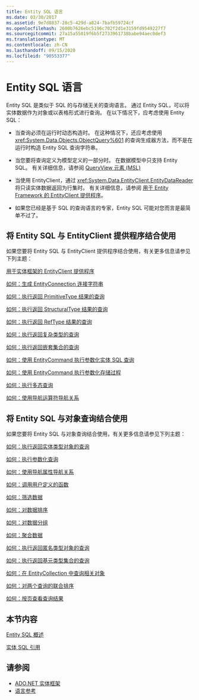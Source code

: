 ```yaml
---
title: Entity SQL 语言
ms.date: 03/30/2017
ms.assetid: 9e7d8837-28c5-429d-a824-7bafb59724cf
ms.openlocfilehash: 2600b7626ebc5196c702f2d1e3159fd9549227f7
ms.sourcegitcommit: 27a15a55019f6b5f2733961738babe94aec0def3
ms.translationtype: MT
ms.contentlocale: zh-CN
ms.lasthandoff: 09/15/2020
ms.locfileid: "90553377"
---
```

# <a name="entity-sql-language"></a>Entity SQL 语言
Entity SQL 是类似于 SQL 的与存储无关的查询语言。 通过 Entity SQL，可以将实体数据作为对象或以表格形式进行查询。 在以下情况下，应考虑使用 Entity SQL：  
  
- 当查询必须在运行时动态构造时。 在这种情况下，还应考虑使用 <xref:System.Data.Objects.ObjectQuery%601> 的查询生成器方法，而不是在运行时构造 Entity SQL 查询字符串。  
  
- 当您要将查询定义为模型定义的一部分时。 在数据模型中只支持 Entity SQL。 有关详细信息，请参阅 [QueryView 元素 (MSL) ](/ef/ef6/modeling/designer/advanced/edmx/msl-spec#queryview-element-msl)  
  
- 当使用 EntityClient，通过 <xref:System.Data.EntityClient.EntityDataReader> 将只读实体数据返回为行集时。 有关详细信息，请参阅 [用于 Entity Framework 的 EntityClient 提供程序](../entityclient-provider-for-the-entity-framework.md)。  
  
- 如果您已经是基于 SQL 的查询语言的专家，Entity SQL 可能对您而言是最简单不过了。  
  
## <a name="using-entity-sql-with-the-entityclient-provider"></a>将 Entity SQL 与 EntityClient 提供程序结合使用  
 如果您要将 Entity SQL 与 EntityClient 提供程序结合使用，有关更多信息请参见下列主题：  
  
 [用于实体框架的 EntityClient 提供程序](../entityclient-provider-for-the-entity-framework.md)  
  
 [如何：生成 EntityConnection 连接字符串](../how-to-build-an-entityconnection-connection-string.md)  
  
 [如何：执行返回 PrimitiveType 结果的查询](../how-to-execute-a-query-that-returns-primitivetype-results.md)  
  
 [如何：执行返回 StructuralType 结果的查询](../how-to-execute-a-query-that-returns-structuraltype-results.md)  
  
 [如何：执行返回 RefType 结果的查询](../how-to-execute-a-query-that-returns-reftype-results.md)  
  
 [如何：执行返回复杂类型的查询](../how-to-execute-a-query-that-returns-complex-types.md)  
  
 [如何：执行返回嵌套集合的查询](../how-to-execute-a-query-that-returns-nested-collections.md)  
  
 [如何：使用 EntityCommand 执行参数化实体 SQL 查询](../how-to-execute-a-parameterized-entity-sql-query-using-entitycommand.md)  
  
 [如何：使用 EntityCommand 执行参数化存储过程](../how-to-execute-a-parameterized-stored-procedure-using-entitycommand.md)  
  
 [如何：执行多态查询](../how-to-execute-a-polymorphic-query.md)  
  
 [如何：使用导航运算符导航关系](../how-to-navigate-relationships-with-the-navigate-operator.md)  
  
## <a name="using-entity-sql-with-object-queries"></a>将 Entity SQL 与对象查询结合使用  
 如果您要将 Entity SQL 与对象查询结合使用，有关更多信息请参见下列主题：  
  
 [如何：执行返回实体类型对象的查询](/previous-versions/dotnet/netframework-4.0/bb738694(v=vs.100))  
  
 [如何：执行参数化查询](/previous-versions/dotnet/netframework-4.0/bb738521(v=vs.100))  
  
 [如何：使用导航属性导航关系](/previous-versions/dotnet/netframework-4.0/bb896321(v=vs.100))  
  
 [如何：调用用户定义的函数](/previous-versions/dotnet/netframework-4.0/dd490951(v=vs.100))  
  
 [如何：筛选数据](/previous-versions/dotnet/netframework-4.0/cc716755(v=vs.100))  
  
 [如何：对数据排序](/previous-versions/dotnet/netframework-4.0/cc716784(v=vs.100))  
  
 [如何：对数据分组](/previous-versions/dotnet/netframework-4.0/bb896341(v=vs.100))  
  
 [如何：聚合数据](/previous-versions/dotnet/netframework-4.0/cc716738(v=vs.100))  
  
 [如何：执行返回匿名类型对象的查询](/previous-versions/dotnet/netframework-4.0/bb738512(v=vs.100))  
  
 [如何：执行返回基元类型集合的查询](/previous-versions/dotnet/netframework-4.0/bb738451(v=vs.100))  
  
 [如何：在 EntityCollection 中查询相关对象](/previous-versions/dotnet/netframework-4.0/cc716708(v=vs.100))  
  
 [如何：对两个查询的联合排序](/previous-versions/dotnet/netframework-4.0/bb896299(v=vs.100))  
  
 [如何：按页查看查询结果](/previous-versions/dotnet/netframework-4.0/bb738702(v=vs.100))  
  
## <a name="in-this-section"></a>本节内容  
 [Entity SQL 概述](entity-sql-overview.md)  
  
 [实体 SQL 引用](entity-sql-reference.md)  
  
## <a name="see-also"></a>请参阅

- [ADO.NET 实体框架](../index.md)
- [语言参考](index.md)
